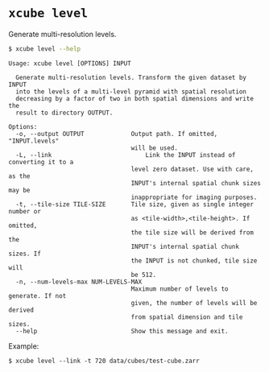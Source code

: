 # `xcube level`

Generate multi-resolution levels.

```bash
$ xcube level --help
```
    
    Usage: xcube level [OPTIONS] INPUT
    
      Generate multi-resolution levels. Transform the given dataset by INPUT
      into the levels of a multi-level pyramid with spatial resolution
      decreasing by a factor of two in both spatial dimensions and write the
      result to directory OUTPUT.
    
    Options:
      -o, --output OUTPUT             Output path. If omitted, "INPUT.levels"
                                      will be used.
      -L, --link                          Link the INPUT instead of converting it to a
                                      level zero dataset. Use with care, as the
                                      INPUT's internal spatial chunk sizes may be
                                      inappropriate for imaging purposes.
      -t, --tile-size TILE-SIZE       Tile size, given as single integer number or
                                      as <tile-width>,<tile-height>. If omitted,
                                      the tile size will be derived from the
                                      INPUT's internal spatial chunk sizes. If
                                      the INPUT is not chunked, tile size will
                                      be 512.
      -n, --num-levels-max NUM-LEVELS-MAX
                                      Maximum number of levels to generate. If not
                                      given, the number of levels will be derived
                                      from spatial dimension and tile sizes.
      --help                          Show this message and exit.


    
Example:

    $ xcube level --link -t 720 data/cubes/test-cube.zarr

